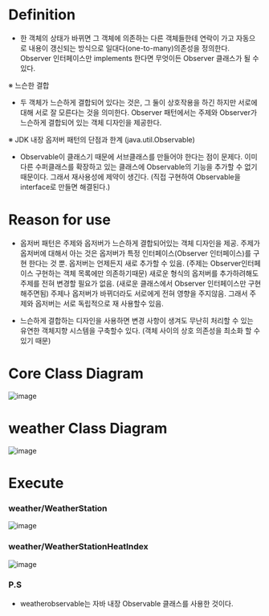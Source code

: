 
# Definition
- 한 객체의 상태가 바뀌면 그 객체에 의존하는 다른 객체들한테 연락이 가고 자동으로 내용이 갱신되는 방식으로 일대다(one-to-many)의존성을 정의한다. Observer 인터페이스만 implements 한다면 무엇이든 Observer 클래스가 될 수 있다.

※ 느슨한 결합 
- 두 객체가 느슨하게 결합되어 있다는 것은, 그 둘이 상호작용을 하긴 하지만 서로에 대해 서로 잘 모른다는 것을 의미한다. Observer 패턴에서는 주제와 Observer가 느슨하게 결합되어 있는 객체 디자인을 제공한다.

※ JDK 내장 옵저버 패턴의 단점과 한계 (java.util.Observable)
- Observable이 클래스기 때문에 서브클래스를 만들어야 한다는 점이 문제다. 이미 다른 수퍼클래스를 확장하고 있는 클래스에 Observable의 기능을 추가할 수 없기 때문이다. 그래서 재사용성에 제약이 생긴다. (직접 구현하여 Observable을 interface로 만들면 해결된다.)

# Reason for use
- 옵저버 패턴은 주제와 옵저버가 느슨하게 결합되어있는 객체 디자인을 제공. 주제가 옵저버에 대해서 아는 것은 옵저버가 특정 인터페이스(Observer 인터페이스)를 구현 한다는 것 뿐. 옵저버는 언제든지 새로 추가할 수 있음. (주제는 Observer인터페이스 구현하는 객체 목록에만 의존하기때문) 새로운 형식의 옵저버를 추가하려해도 주제를 전혀 변경할 필요가 없음. (새로운 클래스에서 Observer 인터페이스만 구현해주면됨) 주제나 옵저버가 바뀌더라도 서로에게 전혀 영향을 주지않음. 그래서 주제와 옵저버는 서로 독립적으로 재 사용할수 있음.

- 느슨하게 결합하는 디자인을 사용하면 변경 사항이 생겨도 무난히 처리할 수 있는 유연한 객체지향 시스템을 구축할수 있다. (객체 사이의 상호 의존성을 최소화 할 수 있기 때문)
# Core Class Diagram
![image](https://user-images.githubusercontent.com/21019088/49686448-1262b800-fb38-11e8-8eaa-423cb2efd4c9.png)
# weather Class Diagram
![image](https://user-images.githubusercontent.com/21019088/49686452-24445b00-fb38-11e8-85bf-59ac3a7bbd59.png)
# Execute
### weather/WeatherStation
![image](https://user-images.githubusercontent.com/21019088/49686545-68842b00-fb39-11e8-8efe-2c0be004e80c.png)
### weather/WeatherStationHeatIndex
![image](https://user-images.githubusercontent.com/21019088/49686550-7a65ce00-fb39-11e8-9773-cc3d0395cb1e.png)
### P.S
<ul>
  <li>weatherobservable는 자바 내장 Observable 클래스를 사용한 것이다.</li></br>
</ul>
